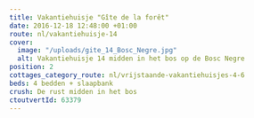```yaml
---
title: Vakantiehuisje "Gîte de la forêt"
date: 2016-12-18 12:48:00 +01:00
route: nl/vakantiehuisje-14
cover:
  image: "/uploads/gite_14_Bosc_Negre.jpg"
  alt: Vakantiehuisje 14 midden in het bos op de Bosc Negre
position: 2
cottages_category_route: nl/vrijstaande-vakantiehuisjes-4-6
beds: 4 bedden + slaapbank
crush: De rust midden in het bos
ctoutvertId: 63379
---
```


